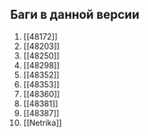 ## Баги в данной версии
1. [[48172]]
2. [[48203]]
3. [[48250]]
4. [[48298]]
5. [[48352]]
6. [[48353]]
7. [[48360]]
8. [[48381]]
9. [[48387]]
10. [[Netrika]]
